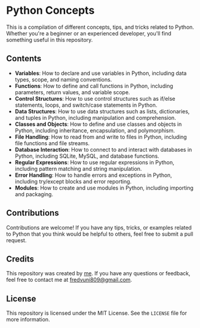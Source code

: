# Python Concepts

This is a compilation of different concepts, tips, and tricks related to Python. Whether you're a beginner or an experienced developer, you'll find something useful in this repository.

## Contents

- **Variables**: How to declare and use variables in Python, including data types, scope, and naming conventions.
- **Functions**: How to define and call functions in Python, including parameters, return values, and variable scope.
- **Control Structures**: How to use control structures such as if/else statements, loops, and switch/case statements in Python.
- **Data Structures**: How to use data structures such as lists, dictionaries, and tuples in Python, including manipulation and comprehension.
- **Classes and Objects**: How to define and use classes and objects in Python, including inheritance, encapsulation, and polymorphism.
- **File Handling**: How to read from and write to files in Python, including file functions and file streams.
- **Database Interaction**: How to connect to and interact with databases in Python, including SQLite, MySQL, and database functions.
- **Regular Expressions**: How to use regular expressions in Python, including pattern matching and string manipulation.
- **Error Handling**: How to handle errors and exceptions in Python, including try/except blocks and error reporting.
- **Modules**: How to create and use modules in Python, including importing and packaging.

## Contributions

Contributions are welcome! If you have any tips, tricks, or examples related to Python that you think would be helpful to others, feel free to submit a pull request.

## Credits

This repository was created by [me](https://github.com/FREDVUNI). If you have any questions or feedback, feel free to contact me at [fredvuni809@gmail.com](mailto:fredvuni809@gmail.com).

## License

This repository is licensed under the MIT License. See the `LICENSE` file for more information.
